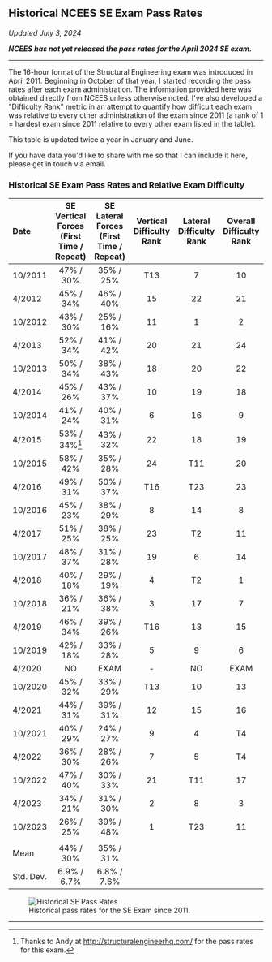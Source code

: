 ## Historical NCEES SE Exam Pass Rates
_Updated July 3, 2024_

**_NCEES has not yet released the pass rates for the April 2024 SE exam._**

---

The 16-hour format of the Structural Engineering exam was introduced in April 2011. Beginning in October of that year, I started recording the pass rates after each exam administration. The information provided here was obtained directly from NCEES unless otherwise noted. I've also developed a "Difficulty Rank" metric in an attempt to quantify how difficult each exam was relative to every other administration of the exam since 2011 (a rank of 1 = hardest exam since 2011 relative to every other exam listed in the table).

This table is updated twice a year in January and June.

If you have data you'd like to share with me so that I can include it here, please get in touch via email.

### Historical SE Exam Pass Rates and Relative Exam Difficulty

| Date | SE Vertical Forces (First Time / Repeat) | SE Lateral Forces (First Time / Repeat) | Vertical Difficulty Rank | Lateral Difficulty Rank | Overall Difficulty Rank
|:--------|:-------:|:--------:|:--------:|:--------:|:--------:|
| 10/2011   | 47% / 30%   | 35% / 25%  | T13|7|10|
| 4/2012   | 45% / 34%   | 46% / 40%   |15|22|21|
| 10/2012   | 43% / 30% | 25% / 16%   |  11|1|2|
| 4/2013   |  52% / 34%   | 41% / 42%   |20|21|24|
| 10/2013   | 50% / 34% | 38% / 43%   |  18|20|22|
| 4/2014   |  45% / 26%   | 43% / 37%   |10|19|18|
| 10/2014   | 41% / 24% | 40% / 31%   |  6|16|9|
| 4/2015   |  53% / 34%[^1]   | 43% / 32%   |22|18|19|
| 10/2015   | 58% / 42% | 35% / 28%   |  24|T11|20|
| 4/2016   |  49% / 31%  | 50% / 37%   |T16|T23|23|
| 10/2016   | 45% / 23% | 38% / 29%   |  8|14|8|
| 4/2017   |  51% / 25%   | 38% / 25%   |23|T2|11|
| 10/2017   | 48% / 37% | 31% / 28%   |  19|6|14|
| 4/2018   |  40% / 18%   | 29% / 19%   |4|T2|1|
| 10/2018   |  36% / 21%   | 36% / 38%   |3|17|7|
| 4/2019   |    46% / 34%   | 39% / 26%  |T16|13|15|
| 10/2019   |    42% / 18%   | 33% / 28%  |5|9|6|
| 4/2020   |    NO   | EXAM | -|NO|EXAM|
| 10/2020   |    45% / 32%   | 33% / 29%  |T13|10|13|
| 4/2021   |    44% / 31%   | 39% / 31%  |12|15|16|
| 10/2021   |    40% / 29%   | 24% / 27%  |9|4|T4|
| 4/2022    |    36% / 30% | 28% / 26% |7|5|T4|
| 10/2022    |    47% / 40% | 30% / 33% |21|T11|17|
| 4/2023    |    34% / 21% | 31% / 30% |2|8|3|
| 10/2023   |    26% / 25% | 39% / 48% |1|T23|11|
|||||||
| Mean         | 44% / 30%   | 35% / 31%   |||
| Std. Dev.    | 6.9% / 6.7% | 6.8% / 7.6% |||



<figure>
  <img src="https://docs.google.com/spreadsheets/d/e/2PACX-1vRuMU1aiY6Q0e5UfA2wMPCOrxvhjBoxbR9-60YTr1pTXj60iOYZblMKlwprQ-tFL6L9bgvi-oBX616f/pubchart?oid=645378985&format=image" alt="Historical SE Pass Rates">
	<figcaption>Historical pass rates for the SE Exam since 2011.</figcaption>
</figure>


---
[^1]: Thanks to Andy at http://structuralengineerhq.com/ for the pass rates for this exam.
